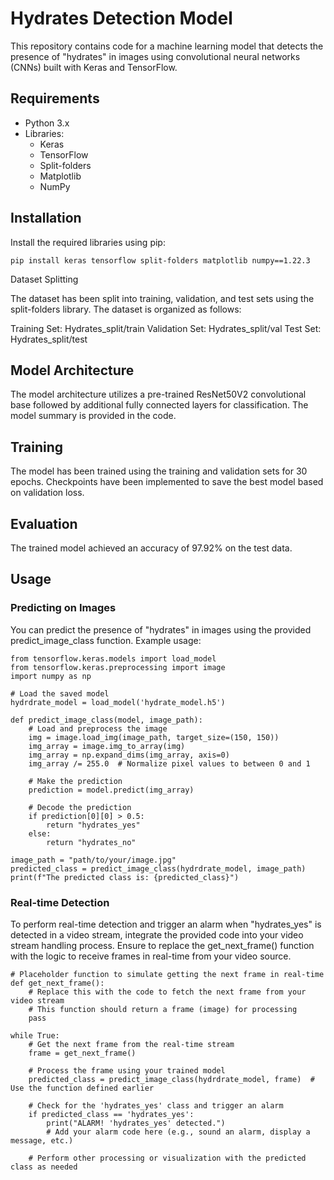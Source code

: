 # Hydrates Detection Model

This repository contains code for a machine learning model that detects the presence of "hydrates" in images using convolutional neural networks (CNNs) built with Keras and TensorFlow.

## Requirements

- Python 3.x
- Libraries:
  - Keras
  - TensorFlow
  - Split-folders
  - Matplotlib
  - NumPy

## Installation

Install the required libraries using pip:

```pip install keras tensorflow split-folders matplotlib numpy==1.22.3```

Dataset Splitting

The dataset has been split into training, validation, and test sets using the split-folders library. The dataset is organized as follows:

Training Set: Hydrates_split/train
Validation Set: Hydrates_split/val
Test Set: Hydrates_split/test

## Model Architecture

The model architecture utilizes a pre-trained ResNet50V2 convolutional base followed by additional fully connected layers for classification. The model summary is provided in the code.

## Training

The model has been trained using the training and validation sets for 30 epochs. Checkpoints have been implemented to save the best model based on validation loss.

## Evaluation

The trained model achieved an accuracy of 97.92% on the test data.

## Usage

### Predicting on Images
You can predict the presence of "hydrates" in images using the provided predict_image_class function. Example usage:
```
from tensorflow.keras.models import load_model
from tensorflow.keras.preprocessing import image
import numpy as np

# Load the saved model
hydrdrate_model = load_model('hydrate_model.h5')

def predict_image_class(model, image_path):
    # Load and preprocess the image
    img = image.load_img(image_path, target_size=(150, 150))
    img_array = image.img_to_array(img)
    img_array = np.expand_dims(img_array, axis=0)
    img_array /= 255.0  # Normalize pixel values to between 0 and 1

    # Make the prediction
    prediction = model.predict(img_array)

    # Decode the prediction
    if prediction[0][0] > 0.5:
        return "hydrates_yes"
    else:
        return "hydrates_no"

image_path = "path/to/your/image.jpg"
predicted_class = predict_image_class(hydrdrate_model, image_path)
print(f"The predicted class is: {predicted_class}")
```

### Real-time Detection
To perform real-time detection and trigger an alarm when "hydrates_yes" is detected in a video stream, integrate the provided code into your video stream handling process. Ensure to replace the get_next_frame() function with the logic to receive frames in real-time from your video source.

```
# Placeholder function to simulate getting the next frame in real-time
def get_next_frame():
    # Replace this with the code to fetch the next frame from your video stream
    # This function should return a frame (image) for processing
    pass

while True:
    # Get the next frame from the real-time stream
    frame = get_next_frame()

    # Process the frame using your trained model
    predicted_class = predict_image_class(hydrdrate_model, frame)  # Use the function defined earlier

    # Check for the 'hydrates_yes' class and trigger an alarm
    if predicted_class == 'hydrates_yes':
        print("ALARM! 'hydrates_yes' detected.")
        # Add your alarm code here (e.g., sound an alarm, display a message, etc.)

    # Perform other processing or visualization with the predicted class as needed
```

